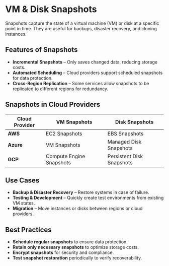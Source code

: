 # VM & Disk Snapshots

Snapshots capture the state of a virtual machine (VM) or disk at a specific point in time. They are useful for backups, disaster recovery, and cloning instances.

## Features of Snapshots
- **Incremental Snapshots** – Only saves changed data, reducing storage costs.
- **Automated Scheduling** – Cloud providers support scheduled snapshots for data protection.
- **Cross-Region Replication** – Some services allow snapshots to be replicated to different regions for redundancy.

## Snapshots in Cloud Providers

| Cloud Provider | VM Snapshots | Disk Snapshots |
|---------------|-------------|---------------|
| **AWS** | EC2 Snapshots | EBS Snapshots |
| **Azure** | VM Snapshots | Managed Disk Snapshots |
| **GCP** | Compute Engine Snapshots | Persistent Disk Snapshots |

## Use Cases
- **Backup & Disaster Recovery** – Restore systems in case of failure.
- **Testing & Development** – Quickly create test environments from existing VM states.
- **Migration** – Move instances or disks between regions or cloud providers.

## Best Practices
- **Schedule regular snapshots** to ensure data protection.
- **Retain only necessary snapshots** to optimize storage costs.
- **Encrypt snapshots** for security and compliance.
- **Test snapshot restoration** periodically to verify recoverability.


